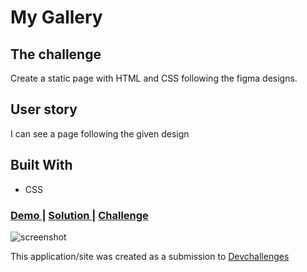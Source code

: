 # My Gallery

## The challenge
Create a static page with HTML and CSS following the figma designs.

## User story
I can see a page following the given design


## Built With

- CSS


<div>
  <h3>
    <a href="https://amansgz.github.io/css-my-gallery/">
      Demo
    </a>
    <span> | </span>
    <a href="https://devchallenges.io/solutions/xbqaf9bBZZwGhMGIkLaa">
      Solution
    </a>
    <span> | </span>
    <a href="https://devchallenges.io/challenges/gcbWLxG6wdennelX7b8I">
      Challenge
    </a>
  </h3>
</div>

![screenshot](./assets/preview.png)

This application/site was created as a submission to <a href="https://devchallenges.io/paths/responsive-web-developer">Devchallenges</a> 
